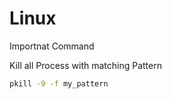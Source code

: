 # Linux
Importnat Command 

Kill all Process with matching Pattern
```bash
pkill -9 -f my_pattern

```

